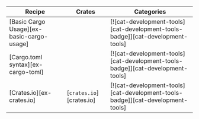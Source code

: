 | Recipe | Crates | Categories |
|---|---|---|
| [Basic Cargo Usage][ex-basic-cargo-usage] |  | [![cat-development-tools][cat-development-tools-badge]][cat-development-tools] |
| [Cargo.toml syntax][ex-cargo-toml] |  | [![cat-development-tools][cat-development-tools-badge]][cat-development-tools] |
| [Crates.io][ex-crates.io] | [`crates.io`][crates.io] | [![cat-development-tools][cat-development-tools-badge]][cat-development-tools] |
